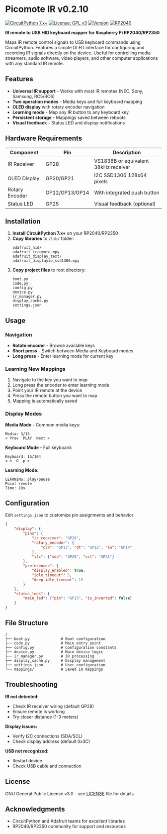 # Picomote IR v0.2.10

[![CircuitPython 7.x+](https://img.shields.io/badge/CircuitPython-7.x%2B-purple.svg)](https://circuitpython.org)
[![License: GPL v3](https://img.shields.io/badge/License-GPLv3-blue.svg)](https://www.gnu.org/licenses/gpl-3.0)
[![Version](https://img.shields.io/badge/version-v0.2.10-brightgreen.svg)](CHANGELOG.md)
[![RP2040](https://img.shields.io/badge/Raspberry%20Pico-RP2040-c51a4a.svg)](https://www.raspberrypi.com/products/rp2040/)

**IR remote to USB HID keyboard mapper for Raspberry Pi RP2040/RP2350**

Maps IR remote control signals to USB keyboard commands using CircuitPython. Features a simple OLED interface for configuring and recording IR signals directly on the device. Useful for controlling media streamers, audio software, video players, and other computer applications with any standard IR remote.

## Features

- **Universal IR support** - Works with most IR remotes (NEC, Sony, Samsung, RC5/RC6)
- **Two operation modes** - Media keys and full keyboard mapping
- **OLED display** with rotary encoder navigation
- **Learning mode** - Map any IR button to any keyboard key
- **Persistent storage** - Mappings saved between reboots
- **Visual feedback** - Status LED and display notifications

## Hardware Requirements

| Component | Pin | Description |
|-----------|-----|-------------|
| IR Receiver | GP28 | VS1838B or equivalent 38kHz receiver |
| OLED Display | GP20/GP21 | I2C SSD1306 128x64 pixels |
| Rotary Encoder | GP12/GP13/GP14 | With integrated push button |
| Status LED | GP25 | Visual feedback (optional) |

## Installation

1. **Install CircuitPython 7.x+** on your RP2040/RP2350
2. **Copy libraries** to `/lib/` folder:
   ```
   adafruit_hid/
   adafruit_irremote.mpy
   adafruit_display_text/
   adafruit_displayio_ssd1306.mpy
   ```
3. **Copy project files** to root directory:
   ```
   boot.py
   code.py
   config.py
   device.py
   ir_manager.py
   display_cache.py
   settings.json
   ```

## Usage

### Navigation
- **Rotate encoder** - Browse available keys
- **Short press** - Switch between Media and Keyboard modes
- **Long press** - Enter learning mode for current key

### Learning New Mappings
1. Navigate to the key you want to map
2. Long press the encoder to enter learning mode
3. Point your IR remote at the device
4. Press the remote button you want to map
5. Mapping is automatically saved

### Display Modes

**Media Mode** - Common media keys:
```
Media: 3/13
< Prev  PLAY  Next >
```

**Keyboard Mode** - Full keyboard:
```
Keyboard: 15/104
< n  O  p >
```

**Learning Mode**:
```
LEARNING: play/pause
Point remote
Time: 18s
```

## Configuration

Edit `settings.json` to customize pin assignments and behavior:

```json
{
    "display": {
        "pins": {
            "ir_receiver": "GP28",
            "rotary_encoder": {
                "clk": "GP13", "dt": "GP12", "sw": "GP14"
            },
            "i2c": {"sda": "GP20", "scl": "GP21"}
        },
        "preferences": {
            "display_enabled": true,
            "idle_timeout": 5,
            "deep_idle_timeout": 15
        }
    },
    "status_leds": {
        "main_led": {"pin": "GP25", "is_inverted": false}
    }
}
```

## File Structure

```
/
├── boot.py              # Boot configuration
├── code.py              # Main entry point
├── config.py            # Configuration constants
├── device.py            # Main device logic
├── ir_manager.py        # IR processing
├── display_cache.py     # Display management
├── settings.json        # User configuration
└── mappings/            # Saved IR mappings
```

## Troubleshooting

**IR not detected:**
- Check IR receiver wiring (default GP28)
- Ensure remote is working
- Try closer distance (1-3 meters)

**Display issues:**
- Verify I2C connections (SDA/SCL)
- Check display address (default 0x3C)

**USB not recognized:**
- Restart device
- Check USB cable and connection

## License

GNU General Public License v3.0 - see [LICENSE](LICENSE) file for details.

## Acknowledgments

- CircuitPython and Adafruit teams for excellent libraries
- RP2040/RP2350 community for support and resources 